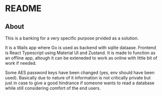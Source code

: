 # README

## About

This is a banking for a very specific purpose prvided as a solution.

It is a Wails app where Go is used as backend with sqlite dataase. Frontend is React Typescript using Material UI and Zustand. 
It is made to function as an offline app, altough it can be exteneded to work as online with little bit of work if needed. 

Some  AES password keys have been changed (yes, env should have been used). Basically due to nature of it information is not critically private but just in case to give a good hindrance if someone wants to read a database while still considering comfort of the end users.
